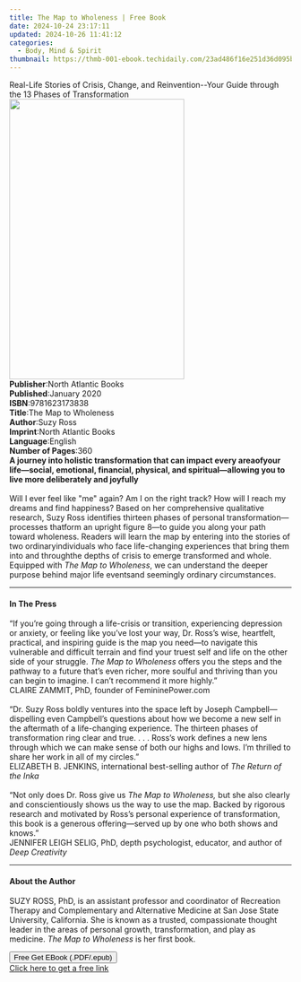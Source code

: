 ```yaml
---
title: The Map to Wholeness | Free Book
date: 2024-10-24 23:17:11
updated: 2024-10-26 11:41:12
categories:
  - Body, Mind & Spirit
thumbnail: https://thmb-001-ebook.techidaily.com/23ad486f16e251d36d095b2876dc777f212e576ee9733e711b790b5461a4e1bc.jpg
---
```

<main id="book-container">
  <div class="flex flex-col">
    <div class="book-brief flex-1 py-6 px-4 sm:p-6 md:py-10 md:px-8">
      <!-- brief-->
      <div class="book-brief-main">
        Real-Life Stories of Crisis, Change, and Reinvention--Your Guide through
        the 13 Phases of Transformation
      </div>
    </div>
    <div
      class="book-meta-info flex-1 grid gap-4 col-start-1 col-end-3 row-start-1 sm:mb-6 sm:grid-cols-4 lg:gap-6 lg:col-start-2 lg:row-end-6 lg:row-span-6 lg:mb-0"
    >
      <div
        class="book-meta-info-left place-content-center mt-4 p-4 text-sm leading-6 col-start-2 col-span-2 dark:text-slate-400"
      >
        <img
          class="w-full h-500 object-cover rounded-lg sm:h-255 sm:col-span-2 lg:col-span-full"
          src="https://img-001-ebook.techidaily.com/77be34d35fe80d0c9dd112789fef422db1cdefd51ab987a1b89628864c043c6c.jpg"
          alt=""
          width="312"
          height="500"
        />
      </div>
      <div
        class="book-meta-info-right mt-2 col-start-1 row-start-2 col-span-3 self-center"
      >
        <!-- meta data  -->
        <div class="flex flex-col px-4 md:px-8">
          <div class="flex-1">
            <strong>Publisher</strong>:<span class="px-2"
              >North Atlantic Books</span
            >
          </div>
          <div class="flex-1">
            <strong>Published</strong>:<span class="px-2">January 2020</span>
          </div>
          <div class="flex-1">
            <strong>ISBN</strong>:<span class="px-2">9781623173838</span>
          </div>
          <div class="flex-1">
            <strong>Title</strong>:<span class="px-2"
              >The Map to Wholeness</span
            >
          </div>
          <div class="flex-1">
            <strong>Author</strong>:<span class="px-2">Suzy Ross</span>
          </div>
          <div class="flex-1">
            <strong>Imprint</strong>:<span class="px-2"
              >North Atlantic Books</span
            >
          </div>
          <div class="flex-1">
            <strong>Language</strong>:<span class="px-2">English</span>
          </div>
          <div class="flex-1">
            <strong>Number of Pages</strong>:<span class="px-2">360</span>
          </div>
        </div>
      </div>
    </div>
    <div class="book-description flex-1 py-6 px-4 sm:p-6 md:py-10 md:px-8">
      <div class="book-description-main">
        <div accordion-content="" id="description">
          <b
            >A journey into holistic transformation that can impact every
            areaofyour life—social, emotional, financial, physical, and
            spiritual—allowing you to live more deliberately and joyfully</b
          ><br /><br />Will I ever feel like "me" again? Am I on the right
          track? How will I reach my dreams and find happiness? Based on her
          comprehensive qualitative research, Suzy Ross identifies thirteen
          phases of personal transformation—processes thatform an upright figure
          8—to guide you along your path toward wholeness. Readers will learn
          the map by entering into the stories of two ordinaryindividuals who
          face life-changing experiences that bring them into and throughthe
          depths of crisis to emerge transformed and whole. Equipped with
          <i>The Map to Wholeness</i>, we can understand the deeper purpose
          behind major life eventsand seemingly ordinary circumstances.
        </div>
      </div>
    </div>
    <div class="book-excerpts flex-1 py-6 px-4 sm:p-6 md:py-10 md:px-8">
      <!-- excerpts-->
      <div class="book-excerpts-main">
        <hr />
        <h4 class="placeholder placeholder-heading">
          <span>In The Press</span>
        </h4>
        <p>
          “If you’re going through a life-crisis or transition, experiencing
          depression or anxiety, or feeling like you’ve lost your way, Dr.
          Ross’s wise, heartfelt, practical, and inspiring guide is the map you
          need—to navigate this vulnerable and difficult terrain and find your
          truest self and life on the other side of your struggle.
          <i>The Map to Wholeness</i> offers you the steps and the pathway to a
          future that’s even richer, more soulful and thriving than you can
          begin to imagine. I can’t recommend it more highly.”<br />
          CLAIRE ZAMMIT, PhD, founder of FemininePower.com<br /><br />
          “Dr. Suzy Ross boldly ventures into the space left by Joseph
          Campbell—dispelling even Campbell’s questions about how we become a
          new self in the aftermath of a life-changing experience. The thirteen
          phases of transformation ring clear and true. . . . Ross’s work
          defines a new lens through which we can make sense of both our highs
          and lows. I’m thrilled to share her work in all of my circles.”<br />
          ELIZABETH B. JENKINS, international best-selling author of
          <i>The Return of the Inka</i><br /><br />
          “Not only does Dr. Ross give us&nbsp;<i>The Map to Wholeness, </i>but
          she also clearly and conscientiously shows us the way to use the map.
          Backed by rigorous research and motivated by Ross’s personal
          experience of transformation, this book is a generous offering—served
          up by one who both shows and knows.”<br />
          JENNIFER LEIGH SELIG, PhD, depth psychologist, educator, and author of
          <i>Deep Creativity</i>
        </p>
      </div>
    </div>
    <div class="book-about-author flex-1 py-6 px-4 sm:p-6 md:py-10 md:px-8">
      <!-- about author-->
      <div class="book-main-author-main">
        <hr />
        <h4 class="placeholder placeholder-heading">
          <span>About the Author</span>
        </h4>
        <p>
          SUZY ROSS, PhD, is an assistant professor and coordinator of
          Recreation Therapy and Complementary and Alternative Medicine at San
          Jose State University, California. She is known as a trusted,
          compassionate thought leader in the areas of personal growth,
          transformation, and play as medicine.&nbsp;<i>The Map to Wholeness</i
          >&nbsp;is her first book.
        </p>
      </div>
    </div>
    <div class="book-free-get flex-1 py-6 px-4 sm:p-6 md:py-10 md:px-8">
      <button
        id="btn-free-get"
        class="bg-blue-500 hover:bg-blue-700 text-white font-bold py-2 px-4 rounded"
      >
        Free Get EBook (.PDF/.epub)
      </button>
      <div id="countdown-display" class="px-2 text-lg mt-2"></div>
      <a
        id="free-link"
        class="hidden bg-blue-500 hover:bg-blue-700 text-white font-bold py-2 px-4 rounded"
        href="https://www.ebooks.com/en-us/book/209579221/the-map-to-wholeness/suzy-ross/"
        target="_blank"
        >Click here to get a free link</a
      >
    </div>
    <script>
      let countdownTime = 0;
      let countdownInterval = null;
      document
        .getElementById('btn-free-get')
        .addEventListener('click', startCountdown);
      function startCountdown() {
        countdownTime = new Date().getTime() + 60000 * 3;
        countdownInterval = setInterval(updateCountdown, 1000);
        document.getElementById('btn-free-get').disabled = true;
        document
          .getElementById('btn-free-get')
          .classList.add('bg-gray-500', 'cursor-not-allowed');
      }
      function updateCountdown() {
        let currentTime = new Date().getTime();
        let timeLeft = countdownTime - currentTime;
        let secondsLeft = Math.floor(timeLeft / 1000);
        document.getElementById('countdown-display').innerHTML =
          `Remaining time: ${secondsLeft} seconds.`;
        if (secondsLeft <= 0) {
          clearInterval(countdownInterval);
          document.getElementById('btn-free-get').classList.add('hidden');
          document.getElementById('free-link').classList.remove('hidden');
          document.getElementById('countdown-display').innerHTML = '';
        }
      }
    </script>
  </div>
</main>

